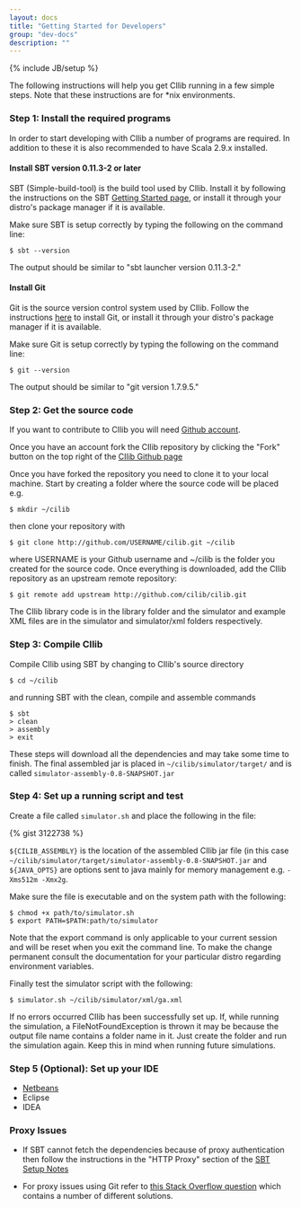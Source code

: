 ```yaml
---
layout: docs
title: "Getting Started for Developers"
group: "dev-docs"
description: ""
---
```

{% include JB/setup %}

The following instructions will help you get CIlib running in a few simple steps.
Note that these instructions are for *nix environments.

### Step 1: Install the required programs

In order to start developing with CIlib a number of programs are required. In
addition to these it is also recommended to have Scala 2.9.x installed.

#### Install SBT version 0.11.3-2 or later

SBT (Simple-build-tool) is the build tool used by CIlib. Install it by
following the instructions on the SBT 
[Getting Started page](https://github.com/harrah/xsbt/wiki/Getting-Started-Setup), 
or install it through your distro's package manager if it is available.

Make sure SBT is setup correctly by typing the following on the command line:

    $ sbt --version

The output should be similar to "sbt launcher version 0.11.3-2."

#### Install Git

Git is the source version control system used by CIlib.
Follow the instructions [here](http://git-scm.com/book/en/Getting-Started-Installing-Git)
to install Git, or install it through your distro's package manager if it is available.

Make sure Git is setup correctly by typing the following on the command line:

    $ git --version

The output should be similar to "git version 1.7.9.5."


### Step 2: Get the source code

If you want to contribute to CIlib you will need [Github account](https://github.com/signup/free).

Once you have an account fork the CIlib repository by clicking the "Fork" button
on the top right of the [CIlib Github page](https://github.com/cilib/cilib)

Once you have forked the repository you need to clone it to your local machine.
Start by creating a folder where the source code will be placed e.g.

    $ mkdir ~/cilib

then clone your repository with

    $ git clone http://github.com/USERNAME/cilib.git ~/cilib

where USERNAME is your Github username and ~/cilib is the folder you created for the source code.
Once everything is downloaded, add the CIlib repository as an upstream remote repository:

    $ git remote add upstream http://github.com/cilib/cilib.git

The CIlib library code is in the library folder and the simulator and example XML 
files are in the simulator and simulator/xml folders respectively.

### Step 3: Compile CIlib

Compile CIlib using SBT by changing to CIlib's source directory

    $ cd ~/cilib

and running SBT with the clean, compile and assemble commands

    $ sbt
    > clean
    > assembly
    > exit

These steps will download all the dependencies and may take some time to finish.
The final assembled jar is placed in `~/cilib/simulator/target/` and is called 
`simulator-assembly-0.8-SNAPSHOT.jar`


### Step 4: Set up a running script and test

Create a file called `simulator.sh` and place the following in the file:

{% gist 3122738 %}

`${CILIB_ASSEMBLY}` is the location of the assembled CIlib jar file (in this case
`~/cilib/simulator/target/simulator-assembly-0.8-SNAPSHOT.jar` and `${JAVA_OPTS}` 
are options sent to java mainly for memory management e.g. `-Xms512m -Xmx2g`.

Make sure the file is executable and on the system path with the following:

    $ chmod +x path/to/simulator.sh
    $ export PATH=$PATH:path/to/simulator

Note that the export command is only applicable to your current session and will
be reset when you exit the command line. To make the change permanent consult the
documentation for your particular distro regarding environment variables.

Finally test the simulator script with the following:

    $ simulator.sh ~/cilib/simulator/xml/ga.xml

If no errors occurred CIlib has been successfully set up. If, while running the
simulation, a FileNotFoundException is thrown it may be because the output file 
name contains a folder name in it. Just create the folder and run the simulation
again. Keep this in mind when running future simulations.


### Step 5 (Optional): Set up your IDE

- [Netbeans](netbeans.html)
- Eclipse
- IDEA


### Proxy Issues
- If SBT cannot fetch the dependencies because of proxy authentication then follow
the instructions in the "HTTP Proxy" section of the [SBT Setup Notes](https://github.com/harrah/xsbt/wiki/Setup-Notes)

- For proxy issues using Git refer to 
[this Stack Overflow question](http://stackoverflow.com/questions/7734518/how-to-set-up-git-to-get-through-a-proxy)
which contains a number of different solutions.

